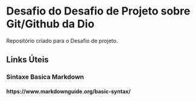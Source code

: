 # Desafio do Desafio de Projeto sobre Git/Github da Dio
Repositório criado para o Desafio de projeto.

<h2>Links Úteis</h2>
<h3>Sintaxe Basica Markdown</h3> <h4>https://www.markdownguide.org/basic-syntax/</h4>
